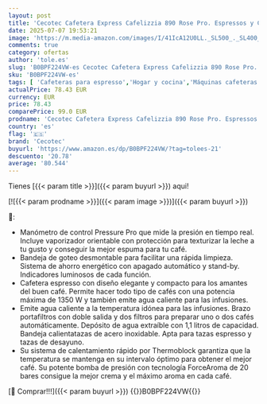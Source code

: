 ```yaml
---
layout: post
title: 'Cecotec Cafetera Express Cafelizzia 890 Rose Pro. Espressos y Cappuccino  1350 W  Sistema Thermoblock  20 Bares  Modo Auto para 1-2 Cafés  Vaporizador Orientable y Manómetro  1 2 L'
date: 2025-07-07 19:53:21
image: 'https://m.media-amazon.com/images/I/41IcA12U0LL._SL500_._SL400_.jpg'
comments: true
category: ofertas
author: 'tole.es'
slug: 'B0BPF224VW-es Cecotec Cafetera Express Cafelizzia 890 Rose Pro....'
sku: 'B0BPF224VW-es'
tags: [ 'Cafeteras para espresso','Hogar y cocina','Máquinas cafeteras','Utensilios para café y té','cafetera','cecotec','🇪🇸', ]
actualPrice: 78.43 EUR
currency: EUR
price: 78.43
comparePrice: 99.0 EUR
prodname: 'Cecotec Cafetera Express Cafelizzia 890 Rose Pro. Espressos y Cappuccino  1350 W  Sistema Thermoblock  20 Bares  Modo Auto para 1-2 Cafés  Vaporizador Orientable y Manómetro  1 2 L'
country: 'es'
flag: '🇪🇸'
brand: 'Cecotec'
buyurl: 'https://www.amazon.es/dp/B0BPF224VW/?tag=tolees-21'
descuento: '20.78'
average: '80.544'
---
```


Tienes [{{< param title >}}]({{< param buyurl >}}) aqui!

[![{{< param prodname >}}]({{< param image >}})]({{< param buyurl >}})

🔎:

- Manómetro de control Pressure Pro que mide la presión en tiempo real. Incluye vaporizador orientable con protección para texturizar la leche a tu gusto y conseguir la mejor espuma para tu café.
- Bandeja de goteo desmontable para facilitar una rápida limpieza. Sistema de ahorro energético con apagado automático y stand-by. Indicadores luminosos de cada función.
- Cafetera espresso con diseño elegante y compacto para los amantes del buen café. Permite hacer todo tipo de cafés con una potencia máxima de 1350 W y también emite agua caliente para las infusiones.
- Emite agua caliente a la temperatura idónea para las infusiones. Brazo portafiltros con doble salida y dos filtros para preparar uno o dos cafés automáticamente. Depósito de agua extraíble con 1,1 litros de capacidad. Bandeja calientatazas de acero inoxidable. Apta para tazas espresso y tazas de desayuno.
- Su sistema de calentamiento rápido por Thermoblock garantiza que la temperatura se mantenga en su intervalo óptimo para obtener el mejor café. Su potente bomba de presión con tecnología ForceAroma de 20 bares consigue la mejor crema y el máximo aroma en cada café.

[🛒 Comprar!!!]({{< param buyurl >}})
{{<world>}}B0BPF224VW{{</world>}}
